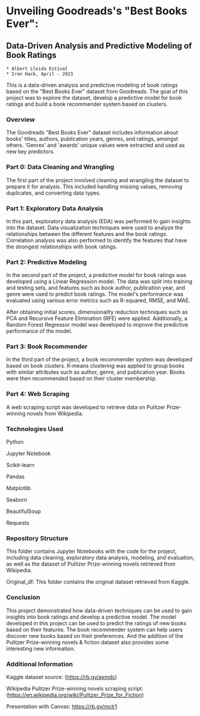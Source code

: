 # Unveiling Goodreads's "Best Books Ever":
## Data-Driven Analysis and Predictive Modeling of Book Ratings
    * Albert Lleida Estival
    * Iron Hack, April - 2023

This is a data-driven analysis and predictive modeling of book ratings based on the "Best Books Ever" dataset from Goodreads. The goal of this project was to explore the dataset, develop a predictive model for book ratings and build a book recommender system based on clusters.

### Overview
The Goodreads "Best Books Ever" dataset includes information about books' titles, authors, publication years, genres, and ratings, amongst others. 'Genres' and 'awards' unique values were extracted and used as new key predictors.

### Part 0: Data Cleaning and Wrangling
The first part of the project involved cleaning and wrangling the dataset to prepare it for analysis. This included handling missing values, removing duplicates, and converting data types.

### Part 1: Exploratory Data Analysis
In this part, exploratory data analysis (EDA) was performed to gain insights into the dataset. Data visualization techniques were used to analyze the relationships between the different features and the book ratings. Correlation analysis was also performed to identify the features that have the strongest relationships with book ratings.

### Part 2: Predictive Modeling
In the second part of the project, a predictive model for book ratings was developed using a Linear Regression model. The data was split into training and testing sets, and features such as book author, publication year, and genre were used to predict book ratings. The model's performance was evaluated using various error metrics such as R-squared, RMSE, and MAE.

After obtaining initial scores, dimensionality reduction techniques such as PCA and Recursive Feature Elimination (RFE) were applied. Additionally, a Random Forest Regressor model was developed to improve the predictive performance of the model.

### Part 3: Book Recommender
In the third part of the project, a book recommender system was developed based on book clusters. K-means clustering was applied to group books with similar attributes such as author, genre, and publication year. Books were then recommended based on their cluster membership.

### Part 4: Web Scraping
A web scraping script was developed to retrieve data on Pulitzer Prize-winning novels from Wikipedia.

### Technologies Used

Python

Jupyter Notebook

Scikit-learn

Pandas

Matplotlib

Seaborn

BeautifulSoup

Requests

### Repository Structure
This folder contains Jupyter Notebooks with the code for the project, including data cleaning, exploratory data analysis, modeling, and evaluation, as well as the dataset of Pulitzer Prize-winning novels retrieved from Wikipedia.

Original_df: This folder contains the original dataset retrieved from Kaggle.

### Conclusion
This project demonstrated how data-driven techniques can be used to gain insights into book ratings and develop a predictive model. The model developed in this project can be used to predict the ratings of new books based on their features. The book recommender system can help users discover new books based on their preferences. And the addition of the Pulitzer Prize-winning novels & fiction dataset also provides some interesting new information.

### Additional Information
Kaggle dataset source: (https://rb.gy/axmdc)

Wikipedia Pulitzer Prize-winning novels scraping script: (https://en.wikipedia.org/wiki/Pulitzer_Prize_for_Fiction)

Presentation with Canvas: https://rb.gy/mclr1
